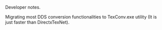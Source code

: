 ﻿Developer notes.

Migrating most DDS conversion functionalities to TexConv.exe utility (It is just faster than DirectxTexNet).